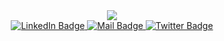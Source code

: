 <div id="header" align="center">
  <img src="https://media.giphy.com/media/26tn33aiTi1jkl6H6/giphy.gif" "width="100" />
<div id="badges">
  <a href="https://www.linkedin.com/in/rose-irungu-a00592210/">
    <img src="https://img.shields.io/badge/LinkedIn-red?style=for-the-badge&logo=linkedin&logoColor=white" alt="LinkedIn Badge"/>
  </a>
  <a href="https://mail.google.com/mail/u/0/#inbox">
    <img src="https://img.shields.io/badge/Mail-hue?style=for-the-badge&logo=Mail.google&logoColor=white" alt="Mail Badge"/>
  </a>
  <a href="https://twitter.com/Rose57043844">
    <img src="https://img.shields.io/badge/Twitter-blue?style=for-the-badge&logo=twitter&logoColor=white" alt="Twitter Badge"/>
  </a>
</div>
   <img src="https://komarev.com/ghpvc/?username=RoseIrungu&style=flat-square&color=blue" alt=""/>                                                                                
</div>
